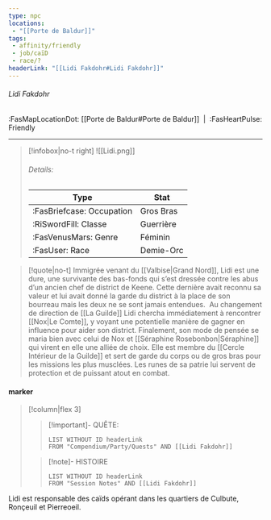 ```yaml
---
type: npc
locations:
 - "[[Porte de Baldur]]"
tags:
 - affinity/friendly
 - job/caïD
 - race/?
headerLink: "[[Lidi Fakdohr#Lidi Fakdohr]]"
---
```

###### Lidi Fakdohr
<span class="sub2">:FasMapLocationDot: [[Porte de Baldur#Porte de Baldur]]&nbsp;&nbsp;|&nbsp;&nbsp;:FasHeartPulse: Friendly </span>
___

> [!infobox|no-t right]
> ![[Lidi.png]]
> ###### Details:
> | Type | Stat |
> | ---- | ---- |
> | :FasBriefcase: Occupation | Gros Bras |
> | :RiSwordFill: Classe | Guerrière |
> | :FasVenusMars: Genre | Féminin |
> | :FasUser: Race | Demie-Orc |
<span class="clearfix"></span>

> [!quote|no-t]
>Immigrée venant du [[Valbise|Grand Nord]], Lidi est une dure, une survivante des bas-fonds qui s’est dressée contre les abus d’un ancien chef de district de Keene. Cette dernière avait reconnu sa valeur et lui avait donné la garde du district à la place de son bourreau mais les deux ne se sont jamais entendues. 
Au changement de direction de [[La Guilde]] Lidi chercha immédiatement à rencontrer [[Nox|Le Comte]], y voyant une potentielle manière de gagner en influence pour aider son district. Finalement, son mode de pensée se maria bien avec celui de Nox et [[Séraphine Rosebonbon|Séraphine]] qui virent en elle une alliée de choix. Elle est membre du [[Cercle Intérieur de la Guilde]] et sert de garde du corps ou de gros bras pour les missions les plus musclées. Les runes de sa patrie lui servent de protection et de puissant atout en combat.

#### marker
> [!column|flex 3]
>> [!important]- QUÊTE:
>>```dataview
>>LIST WITHOUT ID headerLink
>>FROM "Compendium/Party/Quests" AND [[Lidi Fakdohr]]
>
>>[!note]- HISTOIRE
>>```dataview
>>LIST WITHOUT ID headerLink
>>FROM "Session Notes" AND [[Lidi Fakdohr]]

Lidi est responsable des caïds opérant dans les quartiers de Culbute, Ronçeuil et Pierreoeil.